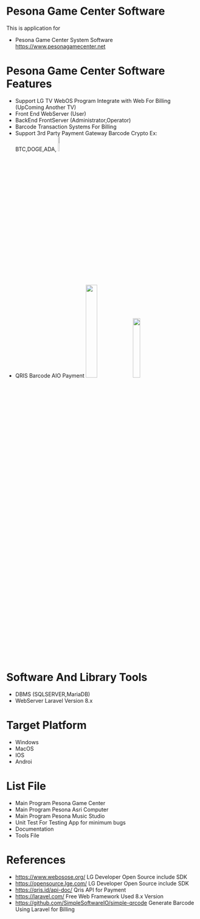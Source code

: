 # Pesona Game Center Software

 This is application for
 - Pesona Game Center System Software https://www.pesonagamecenter.net
# Pesona Game Center Software Features

 - Support LG TV WebOS Program Integrate with Web For Billing (UpComing Another TV)
 - Front End WebServer (User)
 - BackEnd FrontServer (Administrator,Operator)
 - Barcode Transaction Systems For Billing
 - Support 3rd Party Payment Gateway Barcode Crypto Ex: BTC,DOGE,ADA,
   <td><img src="https://cdn-2.tstatic.net/makassar/foto/bank/images/dogecoin-mata-uang-kripto-seperti-bitcoin.jpg" width="10%"></img> </td>
 - QRIS Barcode AIO Payment
   <td><img src="https://qris.id/homepage/images/assets/pay/qris.id.png" width="25%"></img> </td>
   <img src="https://qwords.com/blog/wp-content/uploads/2020/08/Apa-Itu-QRIS-Ini-Manfaat-Menggunakan-QRIS-Untuk-Pembayaran-scaled.jpg" width="20%"></img> 

# Software And Library Tools

 - DBMS (SQLSERVER,MariaDB)
 - WebServer Laravel Version 8.x

# Target Platform

 - Windows
 - MacOS
 - IOS
 - Androi

# List File

 - Main Program Pesona Game Center
 - Main Program Pesona Asri Computer
 - Main Program Pesona Music Studio
 - Unit Test For Testing App for minimum bugs
 - Documentation
 - Tools File

# References
- https://www.webosose.org/ LG Developer Open Source include SDK
- https://opensource.lge.com/ LG Developer Open Source include SDK
- https://qris.id/api-doc/ Qris API for Payment
- https://laravel.com/ Free Web Framework Used 8.x Version
- https://github.com/SimpleSoftwareIO/simple-qrcode Generate Barcode Using Laravel for Billing
